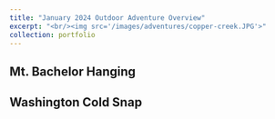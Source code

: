 ```yaml
---
title: "January 2024 Outdoor Adventure Overview"
excerpt: "<br/><img src='/images/adventures/copper-creek.JPG'>"
collection: portfolio
---
```


## Mt. Bachelor Hanging

## Washington Cold Snap 